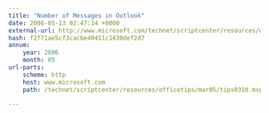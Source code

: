 ```yaml
---
title: "Number of Messages in Outlook"
date: 2006-05-13 02:47:14 +0000
external-url: http://www.microsoft.com/technet/scriptcenter/resources/officetips/mar05/tips0310.mspx
hash: f2f71ae5cf3cacbe40451c1430def2d7
annum:
    year: 2006
    month: 05
url-parts:
    scheme: http
    host: www.microsoft.com
    path: /technet/scriptcenter/resources/officetips/mar05/tips0310.mspx

---
```



